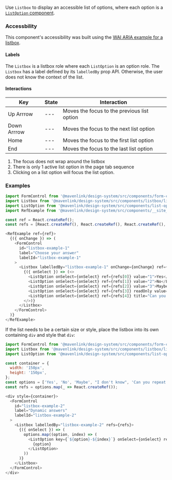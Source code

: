 Use `Listbox` to display an accessible list of options, where each option is a [`ListOption` component](#/Components/ListOption).

### Accessbility

This component's accessibility was built using the [WAI ARIA example for a listbox](https://www.w3.org/TR/wai-aria-practices-1.1/examples/listbox/listbox-scrollable.html).

#### Labels

The `Listbox` is a listbox role where each `ListOption` is an option role.
The `Listbox` has a label defined by its `labelledBy` prop API.
Otherwise, the user does not know the context of the list.

#### Interactions

| Key | State | Interaction |
| --- | --- | --- |
| Up Arrrow | --- | Moves the focus to the previous list option |
| Down Arrrow | --- | Moves the focus to the next list option |
| Home | --- | Moves the focus to the first list option |
| End | --- | Moves the focus to the last list option |

1. The focus does not wrap around the listbox
1. There is only 1 active list option in the page tab sequence
1. Clicking on a list option will focus the list option.

### Examples

```js
import FormControl from '@mavenlink/design-system/src/components/form-control/form-control.jsx';
import Listbox from '@mavenlink/design-system/src/components/listbox/listbox.jsx';
import ListOption from '@mavenlink/design-system/src/components/list-option/list-option.jsx';
import RefExample from '@mavenlink/design-system/src/components/__site__/ref-example/ref-example.jsx';

const ref = React.createRef();
const refs = [React.createRef(), React.createRef(), React.createRef(), React.createRef(), React.createRef()];

<RefExample ref={ref}>
  {({ onChange }) => (
    <FormControl
      id="listbox-example-1"
      label="Choose your answer"
      labelId="listbox-example-1"
    >
      <Listbox labelledBy="listbox-example-1" onChange={onChange} ref={ref} refs={refs}>
        {({ onSelect }) => (<>
          <ListOption onSelect={onSelect} ref={refs[0]} value="1">Yes</ListOption>
          <ListOption onSelect={onSelect} ref={refs[1]} value="2">No</ListOption>
          <ListOption onSelect={onSelect} ref={refs[2]} value="3">Maybe</ListOption>
          <ListOption onSelect={onSelect} ref={refs[3]} readOnly value="4">I don't know</ListOption>
          <ListOption onSelect={onSelect} ref={refs[4]} title="Can you repeat the question?" value="5">Can you repeat the question?</ListOption>  
        </>)}
      </Listbox>
    </FormControl>
  )}
</RefExample>
```

If the list needs to be a certain size or style, place the listbox into its own containing `div` and style that `div`:

```js
import FormControl from '@mavenlink/design-system/src/components/form-control/form-control.jsx';
import Listbox from '@mavenlink/design-system/src/components/listbox/listbox.jsx';
import ListOption from '@mavenlink/design-system/src/components/list-option/list-option.jsx';

const container = {
  width: '150px',
  height: '150px',
};
const options = ['Yes', 'No', 'Maybe', "I don't know", 'Can you repeat the question?'];
const refs = options.map(_ => React.createRef());

<div style={container}>
  <FormControl
    id="listbox-example-2"
    label="Dynamic answers"
    labelId="listbox-example-2"
  >
    <Listbox labelledBy="listbox-example-2" refs={refs}>
      {({ onSelect }) => (
        options.map((option, index) => (
          <ListOption key={`${option}-${index}`} onSelect={onSelect} ref={refs[index]} title={option} value={option}>
            {option}
          </ListOption>
        ))
      )}
    </Listbox>
  </FormControl>
</div>
```
